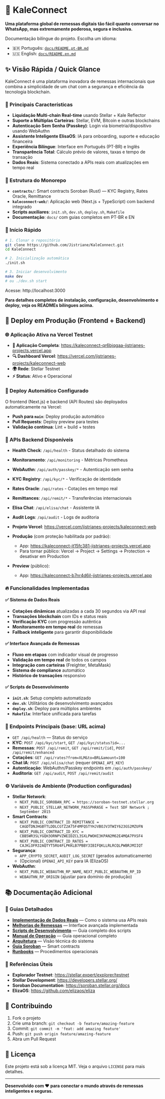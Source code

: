 # 🌿 KaleConnect

**Uma plataforma global de remessas digitais tão fácil quanto conversar no WhatsApp, mas extremamente poderosa, segura e inclusiva.**

Documentação bilíngue do projeto. Escolha um idioma:

- 🇧🇷 Português: [`docs/README.pt-BR.md`](docs/README.pt-BR.md)
- 🇺🇸 English: [`docs/README.en.md`](docs/README.en.md)

## ✨ Visão Rápida / Quick Glance

KaleConnect é uma plataforma inovadora de remessas internacionais que combina a simplicidade de um chat com a segurança e eficiência da tecnologia blockchain.

### 🔗 Principais Características
- **Liquidação Multi-chain Real-time** usando Stellar + Kale Reflector
- **Suporte a Múltiplas Carteiras**: Stellar, EVM, Bitcoin e outras blockchains
- **Autenticação Sem Senha (Passkey)**: Login via biometria/dispositivo usando WebAuthn
- **Assistente Inteligente ElisaOS**: IA para onboarding, suporte e educação financeira
- **Experiência Bilíngue**: Interface em Português (PT-BR) e Inglês
- **Transparência Total**: Cálculo prévio de valores, taxas e tempo de transação
- **Dados Reais**: Sistema conectado a APIs reais com atualizações em tempo real

### 📁 Estrutura do Monorepo
- **`contracts/`**: Smart contracts Soroban (Rust) — KYC Registry, Rates Oracle, Remittance
- **`kaleconnect-web/`**: Aplicação web (Next.js + TypeScript) com backend integrado
- **Scripts auxiliares**: `init.sh`, `dev.sh`, `deploy.sh`, `Makefile`
- **Documentação**: `docs/` com guias completos em PT-BR e EN

### 🚀 Início Rápido
```bash
# 1. Clonar o repositório
git clone https://github.com/Jistriane/KaleConnect.git
cd KaleConnect

# 2. Inicialização automática
./init.sh

# 3. Iniciar desenvolvimento
make dev
# ou ./dev.sh start
```

Acesse: http://localhost:3000

**Para detalhes completos de instalação, configuração, desenvolvimento e deploy, veja os READMEs bilíngues acima.**

## 🚀 Deploy em Produção (Frontend + Backend)

### 🌐 Aplicação Ativa na Vercel Testnet

- **🚀 Aplicação Completa**: https://kaleconnect-qr6bjqgaa-jistrianes-projects.vercel.app
- **🔍 Dashboard Vercel**: https://vercel.com/jistrianes-projects/kaleconnect-web
- **🌍 Rede**: Stellar Testnet
- **⚡ Status**: Ativo e Operacional

### 🎯 Deploy Automático Configurado

O frontend (Next.js) e backend (API Routes) são deployados automaticamente na Vercel:
- **Push para `main`**: Deploy produção automático
- **Pull Requests**: Deploy preview para testes
- **Validação contínua**: Lint + build + testes

### 🔧 APIs Backend Disponíveis

- **Health Check**: `/api/health` - Status detalhado do sistema
- **Monitoramento**: `/api/monitoring` - Métricas Prometheus
- **WebAuthn**: `/api/auth/passkey/*` - Autenticação sem senha
- **KYC Registry**: `/api/kyc/*` - Verificação de identidade
- **Rates Oracle**: `/api/rates` - Cotações em tempo real
- **Remittances**: `/api/remit/*` - Transferências internacionais
- **Elisa Chat**: `/api/elisa/chat` - Assistente IA
- **Audit Logs**: `/api/audit` - Logs de auditoria

- **Projeto Vercel**: https://vercel.com/jistrianes-projects/kaleconnect-web
- **Produção** (com proteção habilitada por padrão):
  - App: https://kaleconnect-it15fc381-jistrianes-projects.vercel.app
  - Para tornar público: Vercel → Project → Settings → Protection → desativar em Production
- **Preview** (público):
  - App: https://kaleconnect-b7nr4d6il-jistrianes-projects.vercel.app

### 🔥 Funcionalidades Implementadas

#### ✅ Sistema de Dados Reais
- **Cotações dinâmicas** atualizadas a cada 30 segundos via API real
- **Transações blockchain** com IDs e status reais
- **Verificação KYC** com progressão autêntica
- **Monitoramento em tempo real** de remessas
- **Fallback inteligente** para garantir disponibilidade

#### ✅ Interface Avançada de Remessas
- **Fluxo em etapas** com indicador visual de progresso
- **Validação em tempo real** de todos os campos
- **Integração com carteiras** (Freighter, MetaMask)
- **Sistema de compliance** automático
- **Histórico de transações** responsivo

#### ✅ Scripts de Desenvolvimento
- **`init.sh`**: Setup completo automatizado
- **`dev.sh`**: Utilitários de desenvolvimento avançados
- **`deploy.sh`**: Deploy para múltiplos ambientes
- **`Makefile`**: Interface unificada para tarefas

### 🔌 Endpoints Principais (base: URL acima)
- `GET /api/health` — Status do serviço
- **KYC**: `POST /api/kyc/start`, `GET /api/kyc/status?id=...`
- **Remessas**: `POST /api/remit`, `GET /api/remit/[id]`, `POST /api/remit/enhanced`
- **Cotações**: `GET /api/rates?from=XLM&to=BRL&amount=100`
- **Chat IA**: `POST /api/elisa/chat` (requer `OPENAI_API_KEY`)
- **Autenticação**: WebAuthn/Passkey endpoints em `/api/auth/passkey/`
- **Auditoria**: `GET /api/audit`, `POST /api/remit/audit`

### ⚙️ Variáveis de Ambiente (Production configuradas)
- **Stellar Network**:
  - `NEXT_PUBLIC_SOROBAN_RPC = https://soroban-testnet.stellar.org`
  - `NEXT_PUBLIC_STELLAR_NETWORK_PASSPHRASE = Test SDF Network ; September 2015`
- **Smart Contracts**:
  - `NEXT_PUBLIC_CONTRACT_ID_REMITTANCE = CAGDTDNJHGBYTLDDLCGTZ2A75F4MFQSTYHJVBOJV3TWIY623GS2MZUFN`
  - `NEXT_PUBLIC_CONTRACT_ID_KYC = CBB5WR3SLYGQH3ORNPVZWEIDZCL3SXLPWOHI3KPAN2M62E4MQA7PXSF4`
  - `NEXT_PUBLIC_CONTRACT_ID_RATES = CAJKLOFR32AQTYT5RU4FLPKKLB7PBBY3IBIFQKLLRLRCQLPWBRJMIIQT`
- **Segurança**:
  - `APP_CRYPTO_SECRET`, `AUDIT_LOG_SECRET` (gerados automaticamente)
  - (Opcional) `OPENAI_API_KEY` para IA (ElizaOS)
- **WebAuthn**:
  - `NEXT_PUBLIC_WEBAUTHN_RP_NAME`, `NEXT_PUBLIC_WEBAUTHN_RP_ID`
  - `WEBAUTHN_RP_ORIGIN` (ajustar para domínio de produção)

## 📚 Documentação Adicional

### 📄 Guias Detalhados
- [**Implementação de Dados Reais**](REAL_DATA_IMPLEMENTATION.md) — Como o sistema usa APIs reais
- [**Melhorias de Remessas**](REMITTANCE_IMPROVEMENTS.md) — Interface avançada implementada
- [**Scripts de Desenvolvimento**](SCRIPTS.md) — Guia completo dos scripts
- [**Manual de Operação**](docs/MANUAL.pt-BR.md) — Guia operacional completo
- [**Arquitetura**](docs/ARCHITECTURE.pt-BR.md) — Visão técnica do sistema
- [**Guia Soroban**](docs/SOROBAN_GUIDE.pt-BR.md) — Smart contracts
- [**Runbooks**](docs/RUNBOOKS.pt-BR.md) — Procedimentos operacionais

### 🔗 Referências Úteis
- **Explorador Testnet**: https://stellar.expert/explorer/testnet
- **Stellar Development**: https://developers.stellar.org/
- **Soroban Documentation**: https://soroban.stellar.org/docs
- **ElizaOS**: https://github.com/elizaos/eliza

## 🤝 Contribuindo

1. Fork o projeto
2. Crie uma branch: `git checkout -b feature/amazing-feature`
3. Commit: `git commit -m 'feat: add amazing feature'`
4. Push: `git push origin feature/amazing-feature`
5. Abra um Pull Request

## 📄 Licença

Este projeto está sob a licença MIT. Veja o arquivo `LICENSE` para mais detalhes.

---

**Desenvolvido com ❤️ para conectar o mundo através de remessas inteligentes e seguras.**
